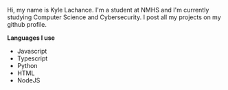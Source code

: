 Hi, my name is Kyle Lachance. I'm a student at NMHS and I'm currently studying Computer Science and Cybersecurity. I post all my projects on my github profile.

**Languages I use**
- Javascript
- Typescript
- Python
- HTML
- NodeJS 


<!---
KyleLachance/KyleLachance is a ✨ special ✨ repository because its `README.md` (this file) appears on your GitHub profile.
You can click the Preview link to take a look at your changes.
--->
